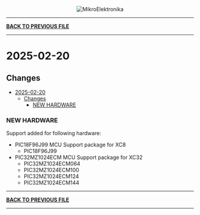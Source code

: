 <p align="center">
  <img src="http://www.mikroe.com/img/designs/beta/logo_small.png?raw=true" alt="MikroElektronika"/>
</p>

---

**[BACK TO PREVIOUS FILE](../changelog.md)**

---

# 2025-02-20

## Changes

- [2025-02-20](#2025-02-20)
  - [Changes](#changes)
    - [NEW HARDWARE](#new-hardware)

### NEW HARDWARE

Support added for following hardware:

+ PIC18F96J99 MCU Support package for XC8
  + PIC18F96J99
+ PIC32MZ1024ECM MCU Support package for XC32
  + PIC32MZ1024ECM064
  + PIC32MZ1024ECM100
  + PIC32MZ1024ECM124
  + PIC32MZ1024ECM144

---

**[BACK TO PREVIOUS FILE](../changelog.md)**

---
